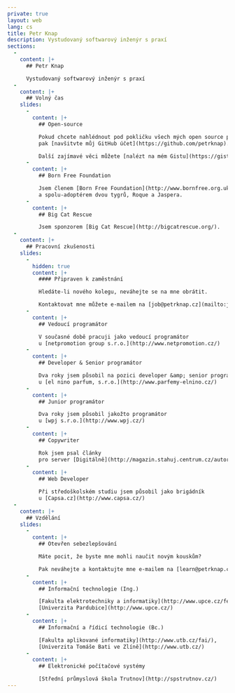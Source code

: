 ```yaml
---
private: true
layout: web
lang: cs
title: Petr Knap
description: Vystudovaný softwarový inženýr s praxí
sections:
  -
    content: |+
      ## Petr Knap

      Vystudovaný softwarový inženýr s praxí
  -
    content: |+
      ## Volný čas
    slides:
      -
        content: |+
          ## Open-source

          Pokud chcete nahlédnout pod pokličku všech mých open source projektů,
          pak [navšitvte můj GitHub účet](https://github.com/petrknap).

          Další zajímavé věci můžete [nalézt na mém Gistu](https://gist.github.com/petrknap).
      -
        content: |+
          ## Born Free Foundation

          Jsem členem [Born Free Foundation](http://www.bornfree.org.uk/), sponzorem [Big Cats Campaign](http://www.bornfree.org.uk/campaigns/big-cats/)
          a spolu-adoptérem dvou tygrů, Roque a Jaspera.
      -
        content: |+
          ## Big Cat Rescue

          Jsem sponzorem [Big Cat Rescue](http://bigcatrescue.org/).
  -
    content: |+
      ## Pracovní zkušenosti
    slides:
      -
        hidden: true
        content: |+
          #### Připraven k zaměstnání

          Hledáte-li nového kolegu, neváhejte se na mne obrátit.

          Kontaktovat mne můžete e-mailem na [job@petrknap.cz](mailto:job@petrknap.cz) nebo na [LinkedIn](https://www.linkedin.com/in/pknap).
      -
        content: |+
          ## Vedoucí programátor

          V současné době pracuji jako vedoucí programátor
          u [netpromotion group s.r.o.](http://www.netpromotion.cz/)
      -
        content: |+
          ## Developer & Senior programátor

          Dva roky jsem působil na pozici developer &amp; senior programátor
          u [el nino parfum, s.r.o.](http://www.parfemy-elnino.cz/)
      -
        content: |+
          ## Junior programátor

          Dva roky jsem působil jakožto programátor
          u [wpj s.r.o.](http://www.wpj.cz/)
      -
        content: |+
          ## Copywriter

          Rok jsem psal články
          pro server [Digitálně](http://magazin.stahuj.centrum.cz/autori/petr-knap/?g%5Ba%5D=17785)
      -
        content: |+
          ## Web Developer

          Při středoškolském studiu jsem působil jako brigádník
          u [Capsa.cz](http://www.capsa.cz/)
  -
    content: |+
      ## Vzdělání
    slides:
      -
        content: |+
          ## Otevřen sebezlepšování

          Máte pocit, že byste mne mohli naučit novým kouskům?

          Pak neváhejte a kontaktujte mne e-mailem na [learn@petrknap.cz](mailto:learn@petrknap.cz).
      -
        content: |+
          ## Informační technologie (Ing.)

          [Fakulta elektrotechniky a informatiky](http://www.upce.cz/fei/),
          [Univerzita Pardubice](http://www.upce.cz/)
      -
        content: |+
          ## Informační a řídicí technologie (Bc.)

          [Fakulta aplikované informatiky](http://www.utb.cz/fai/),
          [Univerzita Tomáše Bati ve Zlíně](http://www.utb.cz/)
      -
        content: |+
          ## Elektronické počítačové systémy

          [Střední průmyslová škola Trutnov](http://spstrutnov.cz/)
---
```

